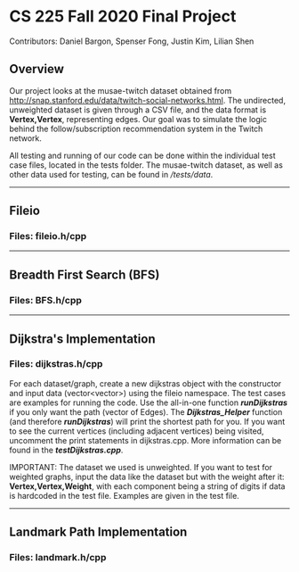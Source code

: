 # CS 225 Fall 2020 Final Project
Contributors: Daniel Bargon, Spenser Fong, Justin Kim, Lilian Shen

## Overview
Our project looks at the musae-twitch dataset obtained from http://snap.stanford.edu/data/twitch-social-networks.html. The undirected, unweighted dataset is given through a CSV file, and the data format is **Vertex,Vertex**, representing edges. Our goal was to simulate the logic behind the follow/subscription recommendation system in the Twitch network.

All testing and running of our code can be done within the individual test case files, located in the tests folder. The musae-twitch dataset, as well as other data used for testing, can be found in */tests/data*.
- - - -
## Fileio
### Files: fileio.h/cpp
- - - -
## Breadth First Search (BFS)
### Files: BFS.h/cpp
- - - -
## Dijkstra's Implementation
### Files: dijkstras.h/cpp
For each dataset/graph, create a new dijkstras object with the constructor and input data (vector<vector<string>>) using the fileio namespace. The test cases are examples for running the code. Use the all-in-one function ***runDijkstras*** if you only want the path (vector of Edges). The ***Dijkstras_Helper*** function (and therefore ***runDijkstras***) will print the shortest path for you. If you want to see the current vertices (including adjacent vertices) being visited, uncomment the print statements in dijkstras.cpp. More information can be found in the ***testDijkstras.cpp***.

IMPORTANT: The dataset we used is unweighted. If you want to test for weighted graphs, input the data like the dataset but with the weight after it: **Vertex,Vertex,Weight**, with each component being a string of digits if data is hardcoded in the test file. Examples are given in the test file.
- - - -
## Landmark Path Implementation
### Files: landmark.h/cpp
